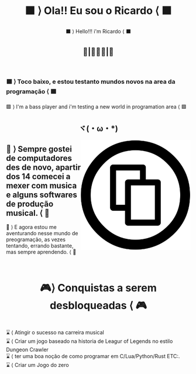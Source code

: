 
<h1 align="center"> <b> ⬛ ⟩ Ola!! Eu sou o Ricardo ⟨ ⬛</b> </h1>
<p align="center"> ⬛ ⟩ Hello!!! i'm Ricardo ⟨ ⬛</p>
<h2 align="center"> 🔮|🙋🏾‍♂️|🎸</h2>
<br>
<h3> 🟪 ⟩ Toco baixo, e estou testanto mundos novos na area da programação ⟨ 🟪</h3>
<p> 🟪 ⟩ I'm a bass player and i'm testing a new world in programation area ⟨ 🟪</p>
<h2 align="center">ヾ(・ω・*) </h2>
<img align="right" width="300px" src="share.xlarge.png">
<h2 align="left"> 🔳 ⟩ Sempre gostei de computadores des de novo, apartir dos 14 comecei a mexer com musica e alguns softwares de produção musical. ⟨ 🔳</h2>
<p align="left"> 🔳 ⟩ E agora estou me aventurando nesse mundo de preogramação, as vezes tentando, errando bastante, mas sempre aprendendo. ⟨ 🔳 </p>
<br>
<h1 align="center"> 🎮⟩ Conquistas a serem desbloqueadas ⟨ 🎮</h1>
<br>

<div align="left">
⌛ ⟨ Atingir o sucesso na carreira musical <br>
⌛ ⟨ Criar um jogo baseado na historia de Leagur of Legends no estilo Dungeon Crawler <br>
⌛ ⟨ ter uma boa noção de como programar em C/Lua/Python/Rust ETC:.<br>
⌛ ⟨ Criar um Jogo do zero<br>
</div>
  
